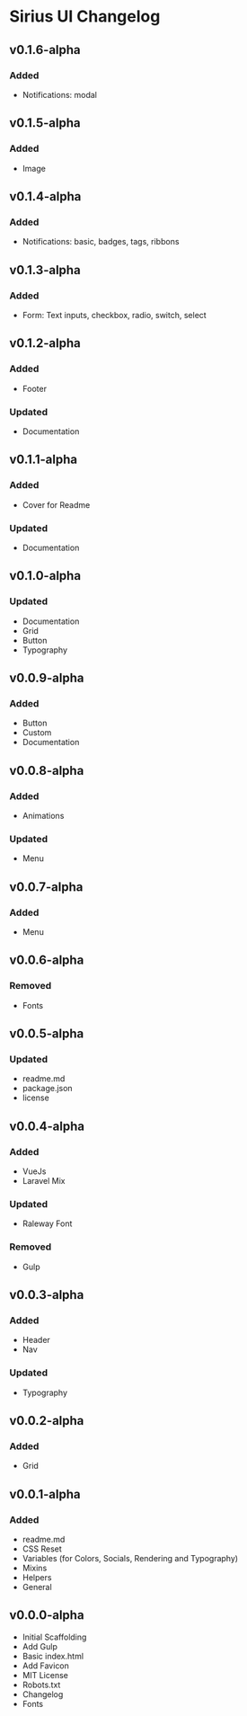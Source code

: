 # Sirius UI Changelog

## v0.1.6-alpha

### Added

* Notifications: modal 

## v0.1.5-alpha

### Added

* Image 

## v0.1.4-alpha

### Added

* Notifications: basic, badges, tags, ribbons 

## v0.1.3-alpha

### Added

* Form: Text inputs, checkbox, radio, switch, select

## v0.1.2-alpha

### Added

* Footer

### Updated

* Documentation

## v0.1.1-alpha

### Added

* Cover for Readme

### Updated

* Documentation

## v0.1.0-alpha

### Updated

* Documentation
* Grid
* Button
* Typography

## v0.0.9-alpha

### Added

* Button
* Custom
* Documentation

## v0.0.8-alpha

### Added

* Animations

### Updated

* Menu

## v0.0.7-alpha

### Added

* Menu

## v0.0.6-alpha

### Removed

* Fonts

## v0.0.5-alpha

### Updated

* readme.md
* package.json
* license

## v0.0.4-alpha

### Added

* VueJs
* Laravel Mix

### Updated

* Raleway Font

### Removed

* Gulp

## v0.0.3-alpha

### Added

* Header
* Nav

### Updated

* Typography

## v0.0.2-alpha

### Added

* Grid

## v0.0.1-alpha

### Added

* readme.md
* CSS Reset
* Variables (for Colors, Socials, Rendering and Typography)
* Mixins
* Helpers
* General

## v0.0.0-alpha

* Initial Scaffolding
* Add Gulp
* Basic index.html
* Add Favicon
* MIT License
* Robots.txt
* Changelog
* Fonts